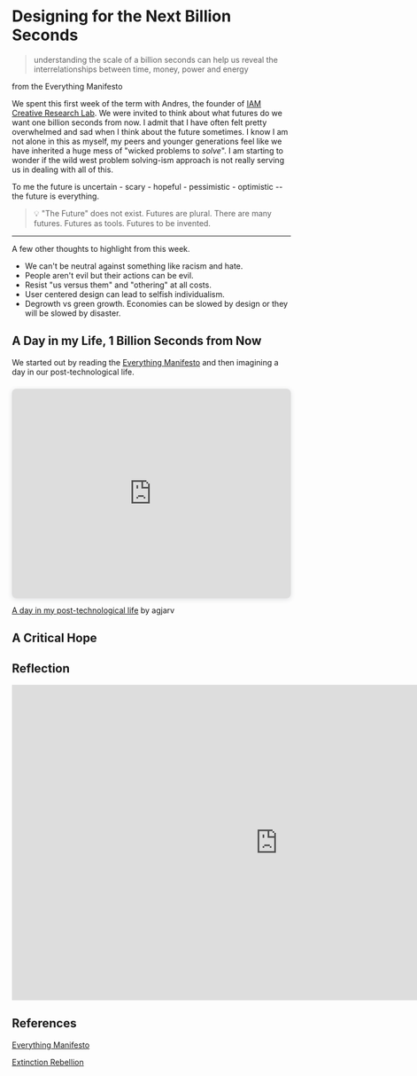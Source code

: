 # Designing for the Next Billion Seconds

> understanding the scale of a billion seconds can help us reveal the interrelationships between time, money, power and energy

from the Everything Manifesto


We spent this first week of the term with Andres, the founder of [IAM Creative Research Lab](https://www.iam-internet.com/). We were invited to think about what futures do we want one billion  seconds from now. I admit that I have often felt pretty overwhelmed and sad when I think about the future sometimes. I know I am not alone in this as myself, my peers and younger generations feel like we have inherited a huge mess of "wicked problems to *solve*". I am starting to wonder if the wild west problem solving-ism approach is not really serving us in dealing with all of this.


To me the future is uncertain - scary - hopeful - pessimistic - optimistic -- the future is everything. 


>:bulb:
"The Future" does not exist. 
Futures are plural. There are many futures. 
Futures as tools.
Futures to be invented. 
---

A few other thoughts to highlight from this week. 

- We can't be neutral against something like racism and hate.
- People aren't evil but their actions can be evil. 
- Resist "us versus them" and "othering" at all costs. 
- User centered design can lead to selfish individualism. 
- Degrowth vs green growth. Economies can be slowed by design or they will be slowed by disaster. 


## A Day in my Life, 1 Billion Seconds from Now

We started out by reading the [Everything Manifesto](https://www.iam-internet.com/everything) and then imagining a day in our post-technological life. 


<div style="position: relative; width: 100%; height: 0; padding-top: 75.0000%;
 padding-bottom: 0; box-shadow: 0 2px 8px 0 rgba(63,69,81,0.16); margin-top: 1.6em; margin-bottom: 0.9em; overflow: hidden;
 border-radius: 8px; will-change: transform;">
  <iframe loading="lazy" style="position: absolute; width: 100%; height: 100%; top: 0; left: 0; border: none; padding: 0;margin: 0;"
    src="https:&#x2F;&#x2F;www.canva.com&#x2F;design&#x2F;DAFYzXHEGM8&#x2F;view?embed" allowfullscreen="allowfullscreen" allow="fullscreen">
  </iframe>
</div>
<a href="https:&#x2F;&#x2F;www.canva.com&#x2F;design&#x2F;DAFYzXHEGM8&#x2F;view?utm_content=DAFYzXHEGM8&amp;utm_campaign=designshare&amp;utm_medium=embeds&amp;utm_source=link" target="_blank" rel="noopener">A day in my post-technological life</a> by agjarv

## A Critical Hope

## Reflection

<iframe src="https://docs.google.com/presentation/d/e/2PACX-1vRh-iCJGii6zHYRcIqGsjryyd88R9pQk-h5pSbr2NkLgoZpnZC-N77cgh8_q4E0TPQ89UbzRO5QHiaq/embed?start=false&loop=false&delayms=3000" frameborder="0" width="960" height="569" allowfullscreen="true" mozallowfullscreen="true" webkitallowfullscreen="true"></iframe>

## References

[Everything Manifesto](https://www.iam-internet.com/everything)

[Extinction Rebellion](https://extinctionrebellion.uk/the-truth/the-emergency/)